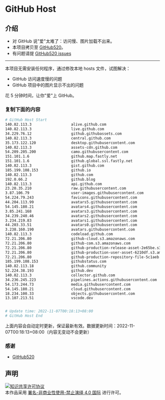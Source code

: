 # GitHub Host
## 介绍
- 对 GitHub 说"爱"太难了：访问慢、图片加载不出来。
- 本项目拷贝至 [GitHub520](https://github.com/521xueweihan/GitHub520)。
- 有问题请提 [GitHub520 issues](https://github.com/521xueweihan/GitHub520/issues/new)

---

本项目无需安装任何程序，通过修改本地 hosts 文件，试图解决：
- GitHub 访问速度慢的问题
- GitHub 项目中的图片显示不出的问题

花 5 分钟时间，让你"爱"上 GitHub。

### 复制下面的内容
```bash
# GitHub Host Start
140.82.113.3                  alive.github.com
140.82.113.3                  live.github.com
34.229.76.12                  github.githubassets.com
140.82.113.3                  central.github.com
35.173.122.120                desktop.githubusercontent.com
140.82.113.3                  assets-cdn.github.com
54.209.205.200                camo.githubusercontent.com
151.101.1.6                   github.map.fastly.net
151.101.1.6                   github.global.ssl.fastly.net
140.82.113.3                  gist.github.com
185.199.108.153               github.io
140.82.113.3                  github.com
192.0.66.2                    github.blog
140.82.113.3                  api.github.com
23.20.35.210                  raw.githubusercontent.com
3.87.106.79                   user-images.githubusercontent.com
54.224.79.243                 favicons.githubusercontent.com
44.204.113.99                 avatars5.githubusercontent.com
54.145.180.21                 avatars4.githubusercontent.com
3.85.241.168                  avatars3.githubusercontent.com
34.239.240.46                 avatars2.githubusercontent.com
3.234.219.83                  avatars1.githubusercontent.com
44.203.33.51                  avatars0.githubusercontent.com
3.238.160.190                 avatars.githubusercontent.com
140.82.113.3                  codeload.github.com
72.21.206.80                  github-cloud.s3.amazonaws.com
72.21.206.80                  github-com.s3.amazonaws.com
72.21.206.80                  github-production-release-asset-2e65be.s3.amazonaws.com
72.21.206.80                  github-production-user-asset-6210df.s3.amazonaws.com
72.21.206.80                  github-production-repository-file-5c1aeb.s3.amazonaws.com
185.199.108.153               githubstatus.com
140.82.113.18                 github.community
52.224.38.193                 github.dev
140.82.113.3                  collector.github.com
34.236.245.223                pipelines.actions.githubusercontent.com
54.173.244.73                 media.githubusercontent.com
54.145.180.21                 cloud.githubusercontent.com
18.234.100.33                 objects.githubusercontent.com
13.107.213.51                 vscode.dev


# Update time: 2022-11-07T00:18:13+08:00
# GitHub Host End

```
上面内容会自动定时更新，保证最新有效。数据更新时间：2022-11-07T00:18:13+08:00（内容无变动不会更新）

### 感谢

- [GitHub520](https://github.com/521xueweihan/GitHub520)

## 声明
<a rel="license" href="https://creativecommons.org/licenses/by-nc-nd/4.0/deed.zh"><img alt="知识共享许可协议" style="border-width: 0" src="https://licensebuttons.net/l/by-nc-nd/4.0/88x31.png"></a><br>本作品采用 <a rel="license" href="https://creativecommons.org/licenses/by-nc-nd/4.0/deed.zh">署名-非商业性使用-禁止演绎 4.0 国际</a> 进行许可。